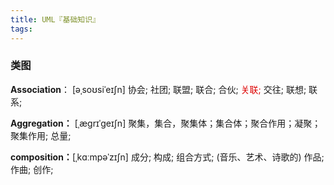 ```yaml
---
title: UML『基础知识』
tags:
---
```


### 类图

**Association**： [əˌsoʊsiˈeɪʃn]	协会; 社团; 联盟; 联合; 合伙;<font color="#dd0000"> 关联; </font>交往; 联想; 联系;  

**Aggregation：** [ˌæɡrɪˈɡeɪʃn]	聚集，集合，聚集体；集合体；聚合作用；凝聚；聚集作用; 总量;

**composition：**[ˌkɑːmpəˈzɪʃn]	成分; 构成; 组合方式; (音乐、艺术、诗歌的) 作品; 作曲; 创作;

